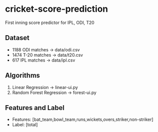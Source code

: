 # cricket-score-prediction
First inning score predictor for IPL, ODI, T20

## Dataset

* 1188 ODI matches -> data/odi.csv
* 1474 T-20 matches -> data/t20.csv
* 617 IPL matches -> data/ipl.csv

## Algorithms 

1. Linear Regression -> linear-ui.py
2. Random Forest Regression -> forest-ui.py

## Features and Label 

* Features: [bat_team,bowl_team,runs,wickets,overs,striker,non-striker]
* Label: [total]

